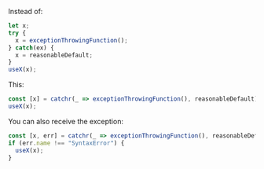 Instead of:

```js
let x;
try {
  x = exceptionThrowingFunction();
} catch(ex) {
  x = reasonableDefault;
}
useX(x);
```

This:

```js
const [x] = catchr(_ => exceptionThrowingFunction(), reasonableDefault);
useX(x);
```

You can also receive the exception:

```js
const [x, err] = catchr(_ => exceptionThrowingFunction(), reasonableDefault);
if (err.name !== "SyntaxError") {
  useX(x);
}
```
